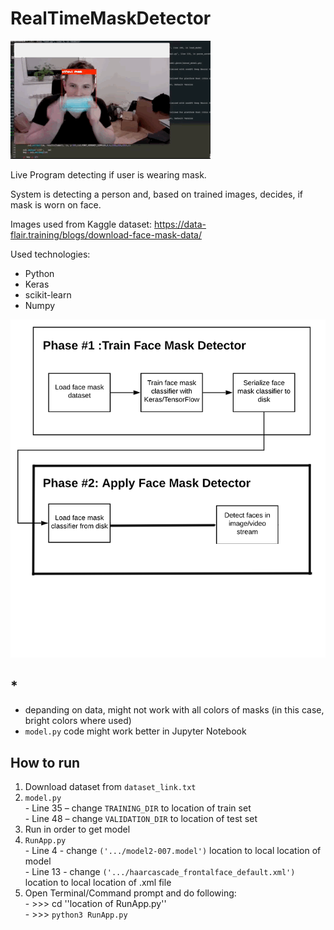 # RealTimeMaskDetector

![](FaceMaskDetection.gif)

Live Program detecting if user is wearing mask.

System is detecting a person and, based on trained images, decides, if mask is worn on face.

Images used from Kaggle dataset:
https://data-flair.training/blogs/download-face-mask-data/

Used technologies:
  - Python
  - Keras
  - scikit-learn
  - Numpy

![](face_mask_detection_phases.png)
  
## *
  - depanding on data, might not work with all colors of masks (in this case, bright colors where used)
  - `model.py` code might work better in Jupyter Notebook

  ## How to run
  1. Download dataset from `dataset_link.txt`
  2. `model.py`<br>
    - Line 35 – change `TRAINING_DIR` to location of train set <br>
    - Line 48 – change `VALIDATION_DIR` to location of test set
  3. Run in order to get model
  4. `RunApp.py`<br>
    - Line 4 - change `('.../model2-007.model')` location to local location of model<br>
    - Line 13 - change `('.../haarcascade_frontalface_default.xml')` location to local location of .xml file
  5. Open Terminal/Command prompt and do following:<br>
    - >>> cd ''location of RunApp.py''<br>
    - >>> `python3 RunApp.py`
